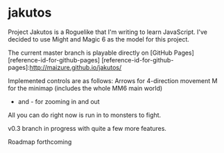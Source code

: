 # jakutos
Project Jakutos is a Roguelike that I'm writing to learn JavaScript. I've decided to use Might and Magic 6 as the model for this project.

The current master branch is playable directly on [GitHub Pages][reference-id-for-github-pages]
[reference-id-for-github-pages]:http://maizure.github.io/jakutos/

Implemented controls are as follows:
Arrows for 4-direction movement
M for the minimap (includes the whole MM6 main world)
+ and - for zooming in and out

All you can do right now is run in to monsters to fight.

v0.3 branch in progress with quite a few more features.

Roadmap forthcoming
